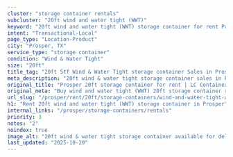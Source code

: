 ```yaml
---
cluster: "storage container rentals"
subcluster: "20ft wind and water tight (WWT)"
keyword: "20ft wind and water tight (WWT) storage container for rent Prosper, TX"
intent: "Transactional-Local"
page_type: "Location-Product"
city: "Prosper, TX"
service_type: "storage container"
condition: "Wind & Water Tight"
size: "20ft"
title_tag: "20ft 5tf Wind & Water Tight storage container Sales in Prosper | LC Container"
meta_description: "20ft wind & water tight storage container sales in Prosper. Fast delivery, competitive pricing. Serving storage containers area. Quote ID: OQ2. Call (214) 524-4168 for your free quote today."
original_title: "Prosper 20ft storage container for rent | LC Container"
original_meta: "Buy wind and water tight (WWT) 20ft storage container rent with local delivery in Prosper, TX. LC Container — local Since 2003. Request a fast quote today."
url_slug: "/prosper/rent/20ft/storage-containers/wind-and-water-tight-wwt"
h1: "Rent 20ft wind and water tight (WWT) storage container in Prosper"
internal_links: "/prosper/storage-containers/rentals"
priority: 3
notes: "2"
noindex: true
image_alt: "20ft wind & water tight storage container available for delivery in Prosper"
last_updated: "2025-10-20"
---
```


<!-- TODO: Add unique city/inventory copy, images, and internal links here. -->
